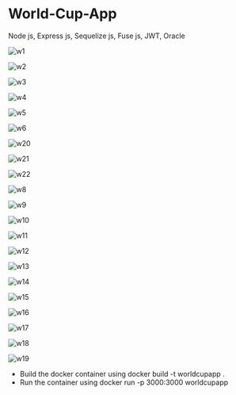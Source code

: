 # World-Cup-App
Node js, Express js, Sequelize js, Fuse js, JWT, Oracle

![w1](https://user-images.githubusercontent.com/109771302/235133800-db715f4d-db85-4e78-927a-e5c372b27b53.png)

![w2](https://user-images.githubusercontent.com/109771302/235133844-195dcf9d-65b7-4de8-b507-e1276b72bd96.png)

![w3](https://user-images.githubusercontent.com/109771302/235133868-cb61d3c9-f191-4057-9497-7324b0e2057d.png)

![w4](https://user-images.githubusercontent.com/109771302/235133897-135efea3-2e0e-47af-8188-dbb6ad565bdb.png)

![w5](https://user-images.githubusercontent.com/109771302/235133915-7f8563c8-f17e-431b-ae27-00612dbcb206.png)

![w6](https://user-images.githubusercontent.com/109771302/235133940-f9c92350-6f43-4475-a2be-79f49c36869b.png)

![w20](https://user-images.githubusercontent.com/109771302/235134998-721c92de-4697-4db7-a1e3-fe12a80ee341.png)

![w21](https://user-images.githubusercontent.com/109771302/235135593-5e158296-9659-4b25-b8d9-befc7b3b79d4.png)

![w22](https://user-images.githubusercontent.com/109771302/235135611-4d48e127-5090-4953-af49-70c1601e031e.png)

![w8](https://user-images.githubusercontent.com/109771302/235134018-0505ede3-3f6f-4ad7-9f3d-d5620bd5161d.png)

![w9](https://user-images.githubusercontent.com/109771302/235134046-6d9624b8-2e3c-4e2c-a6a8-18b9784791b1.png)

![w10](https://user-images.githubusercontent.com/109771302/235134082-6137818b-7374-42c6-b2d7-45acd851fef6.png)

![w11](https://user-images.githubusercontent.com/109771302/235134113-fc341ea4-219b-45bf-a355-4a7cbefb232a.png)

![w12](https://user-images.githubusercontent.com/109771302/235134144-538f1918-da96-4963-bd1b-c99267323467.png)

![w13](https://user-images.githubusercontent.com/109771302/235134166-0e9ba71e-84b1-4a5d-a7d4-9f4aa7d8fa93.png)

![w14](https://user-images.githubusercontent.com/109771302/235134177-f6a16687-25d9-48e9-b218-a1fba1c1d671.png)

![w15](https://user-images.githubusercontent.com/109771302/235134195-abd8e5e6-9724-4fb0-9ad6-771363a334cc.png)

![w16](https://user-images.githubusercontent.com/109771302/235134214-d32a2cdd-514b-4844-883f-10655d88ae53.png)

![w17](https://user-images.githubusercontent.com/109771302/235134301-b7bae940-a860-4656-b2bb-d1fe04b7183f.png)

![w18](https://user-images.githubusercontent.com/109771302/235134318-53f89fce-1f5a-407f-9c5d-1fcf50370a70.png)

![w19](https://user-images.githubusercontent.com/109771302/235134327-9272237c-a1ce-47bb-b81e-d2bebbe2cd59.png)


- Build the docker container using docker build -t worldcupapp .
- Run the container using docker run -p 3000:3000 worldcupapp
